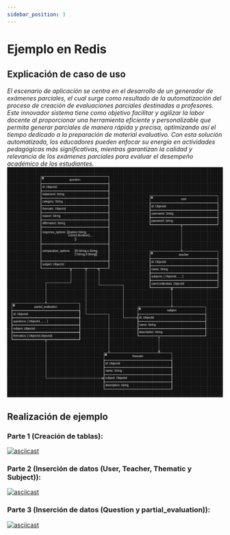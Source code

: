 ```yaml
---
sidebar_position: 3
---
```


# Ejemplo en Redis
## Explicación de caso de uso

*El escenario de aplicación se centra en el desarrollo de un generador de exámenes parciales, el cual surge como resultado de la automatización del proceso de creación de evaluaciones parciales destinadas a profesores. Este innovador sistema tiene como objetivo facilitar y agilizar la labor docente al proporcionar una herramienta eficiente y personalizable que permita generar parciales de manera rápida y precisa, optimizando así el tiempo dedicado a la preparación de material evaluativo. Con esta solución automatizada, los educadores pueden enfocar su energía en actividades pedagógicas más significativas, mientras garantizan la calidad y relevancia de los exámenes parciales para evaluar el desempeño académico de los estudiantes.*
![Partial](./data/diagrama_partial_generator.jpeg)

## Realización de ejemplo

### Parte 1 (Creación de tablas):
[![asciicast](https://asciinema.org/a/625306.svg)](https://asciinema.org/a/625306)


### Parte 2 (Inserción de datos (User, Teacher, Thematic y Subject)):
[![asciicast](https://asciinema.org/a/625307.svg)](https://asciinema.org/a/625307)

### Parte 3 (Inserción de datos (Question y partial_evaluation)):
[![asciicast](https://asciinema.org/a/625308.svg)](https://asciinema.org/a/625308)

